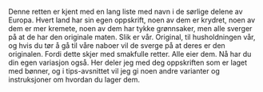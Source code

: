 Denne retten er kjent med en lang liste med navn i de sørlige delene av Europa. Hvert land har sin egen oppskrift, noen av dem er krydret, noen av dem er mer kremete, noen av dem har tykke grønnsaker, men alle sverger på at de har den originale maten. Slik er vår. Original, til husholdningen vår, og hvis du tør å gå til våre naboer vil de sverge på at deres er den originalen. Fordi dette skjer med smakfulle retter. Alle eier dem. Nå har du din egen variasjon også. Her deler jeg med deg oppskriften som er laget med bønner, og i tips-avsnittet vil jeg gi noen andre varianter og instruksjoner om hvordan du lager dem.